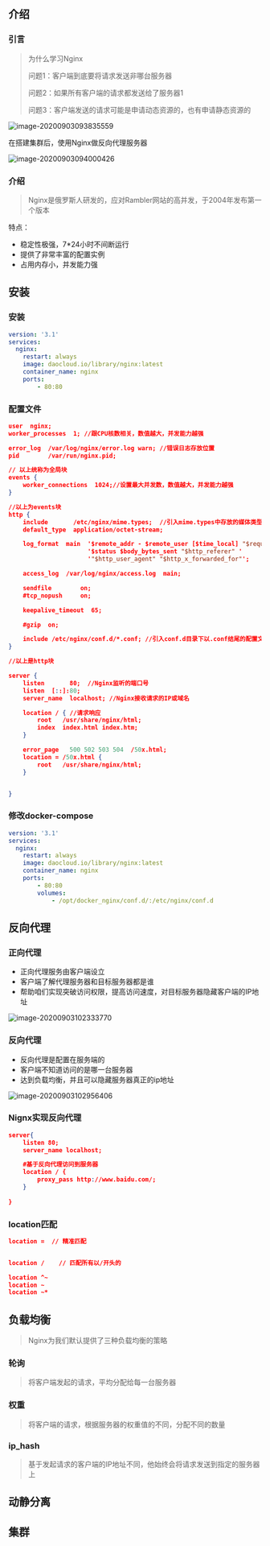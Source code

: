 ## 介绍

### 引言

> 为什么学习Nginx
>
> 问题1：客户端到底要将请求发送非哪台服务器
>
> 问题2：如果所有客户端的请求都发送给了服务器1
>
> 问题3：客户端发送的请求可能是申请动态资源的，也有申请静态资源的

![image-20200903093835559](http://img.hjxie.icu/image-20200903093835559.png)

在搭建集群后，使用Nginx做反向代理服务器

![image-20200903094000426](http://img.hjxie.icu/image-20200903094000426.png)

### 介绍

> Nginx是俄罗斯人研发的，应对Rambler网站的高并发，于2004年发布第一个版本

特点：

* 稳定性极强，7*24小时不间断运行
* 提供了非常丰富的配置实例
* 占用内存小，并发能力强

## 安装

### 安装

```yml
version: '3.1'
services:
  nginx:
    restart: always
    image: daocloud.io/library/nginx:latest
    container_name: nginx
    ports:
        - 80:80
```

### 配置文件

```json
user  nginx;
worker_processes  1; //跟CPU核数相关，数值越大，并发能力越强

error_log  /var/log/nginx/error.log warn; //错误日志存放位置
pid        /var/run/nginx.pid;

// 以上统称为全局块
events {
    worker_connections  1024;//设置最大并发数，数值越大，并发能力越强
}

//以上为events块
http {
    include       /etc/nginx/mime.types;  //引入mime.types中存放的媒体类型
    default_type  application/octet-stream;

    log_format  main  '$remote_addr - $remote_user [$time_local] "$request" '
                      '$status $body_bytes_sent "$http_referer" '
                      '"$http_user_agent" "$http_x_forwarded_for"';

    access_log  /var/log/nginx/access.log  main;

    sendfile        on;
    #tcp_nopush     on;

    keepalive_timeout  65;

    #gzip  on;

    include /etc/nginx/conf.d/*.conf; //引入conf.d目录下以.conf结尾的配置文件
}

//以上是http块
```

```json
server {
    listen       80;  //Nginx监听的端口号
    listen  [::]:80;
    server_name  localhost; //Nginx接收请求的IP或域名

    location / { //请求响应
        root   /usr/share/nginx/html;
        index  index.html index.htm;
    }

    error_page   500 502 503 504  /50x.html;
    location = /50x.html {
        root   /usr/share/nginx/html;
    }


}
```

### 修改docker-compose

```yml
version: '3.1'
services:
  nginx:
    restart: always
    image: daocloud.io/library/nginx:latest
    container_name: nginx
    ports:
        - 80:80
		volumes:
			- /opt/docker_nginx/conf.d/:/etc/nginx/conf.d
```



## 反向代理

### 正向代理

* 正向代理服务由客户端设立
* 客户端了解代理服务器和目标服务器都是谁
* 帮助咱们实现突破访问权限，提高访问速度，对目标服务器隐藏客户端的IP地址

![image-20200903102333770](http://img.hjxie.icu/image-20200903102333770.png)

### 反向代理

* 反向代理是配置在服务端的
* 客户端不知道访问的是哪一台服务器
* 达到负载均衡，并且可以隐藏服务器真正的ip地址

![image-20200903102956406](http://img.hjxie.icu/image-20200903102956406.png)

### Nignx实现反向代理

```json
server{
    listen 80;
    server_name localhost;

    #基于反向代理访问到服务器
    location / {
        proxy_pass http://www.baidu.com/;
    }
    
}
```

### location匹配

```json
location =  // 精准匹配


location /    // 匹配所有以/开头的

location ^~ 
location ~ 
location ~*
```



## 负载均衡

> Nginx为我们默认提供了三种负载均衡的策略

### 轮询

> 将客户端发起的请求，平均分配给每一台服务器

### 权重

> 将客户端的请求，根据服务器的权重值的不同，分配不同的数量

### ip_hash

> 基于发起请求的客户端的IP地址不同，他始终会将请求发送到指定的服务器上





## 动静分离

## 集群